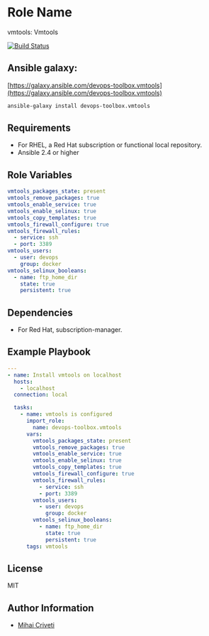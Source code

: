 Role Name
=========

vmtools: Vmtools

[![Build Status](https://travis-ci.org/cmihai-ansible/vmtools.svg?branch=master)](https://travis-ci.org/cmihai-ansible/vmtools)

Ansible galaxy:
---------------

[https://galaxy.ansible.com/devops-toolbox.vmtools](https://galaxy.ansible.com/devops-toolbox.vmtools)

```bash
ansible-galaxy install devops-toolbox.vmtools
```

Requirements
------------

- For RHEL, a Red Hat subscription or functional local repository.
- Ansible 2.4 or higher

Role Variables
--------------

```yaml
vmtools_packages_state: present
vmtools_remove_packages: true
vmtools_enable_service: true
vmtools_enable_selinux: true
vmtools_copy_templates: true
vmtools_firewall_configure: true
vmtools_firewall_rules:
  - service: ssh
  - port: 3389
vmtools_users:
  - user: devops
    group: docker
vmtools_selinux_booleans:
  - name: ftp_home_dir
    state: true
    persistent: true
```

Dependencies
------------

- For Red Hat, subscription-manager.

Example Playbook
----------------

```yaml
---
- name: Install vmtools on localhost
  hosts:
    - localhost
  connection: local

  tasks:
    - name: vmtools is configured
      import_role:
        name: devops-toolbox.vmtools
      vars:
        vmtools_packages_state: present
        vmtools_remove_packages: true
        vmtools_enable_service: true
        vmtools_enable_selinux: true
        vmtools_copy_templates: true
        vmtools_firewall_configure: true
        vmtools_firewall_rules:
          - service: ssh
          - port: 3389
        vmtools_users:
          - user: devops
            group: docker
        vmtools_selinux_booleans:
          - name: ftp_home_dir
            state: true
            persistent: true
      tags: vmtools
```

License
-------

MIT

Author Information
------------------

- [Mihai Criveti](https://www.linkedin.com/in/devops-toolbox.)
